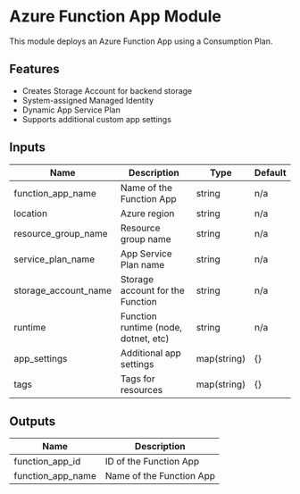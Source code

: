 # Azure Function App Module

This module deploys an Azure Function App using a Consumption Plan.

## Features
- Creates Storage Account for backend storage
- System-assigned Managed Identity
- Dynamic App Service Plan
- Supports additional custom app settings

## Inputs
| Name                   | Description                         | Type         | Default |
|------------------------|-------------------------------------|--------------|---------|
| function_app_name      | Name of the Function App            | string       | n/a     |
| location               | Azure region                        | string       | n/a     |
| resource_group_name    | Resource group name                 | string       | n/a     |
| service_plan_name      | App Service Plan name               | string       | n/a     |
| storage_account_name   | Storage account for the Function    | string       | n/a     |
| runtime                | Function runtime (node, dotnet, etc)| string       | n/a     |
| app_settings           | Additional app settings             | map(string)  | {}      |
| tags                   | Tags for resources                  | map(string)  | {}      |

## Outputs
| Name              | Description              |
|-------------------|--------------------------|
| function_app_id   | ID of the Function App   |
| function_app_name | Name of the Function App |

